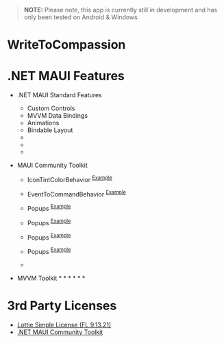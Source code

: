 > **NOTE:** Please note, this app is currently still in development and has only been tested on Android & Windows

# WriteToCompassion


# .NET MAUI Features

* .NET MAUI Standard Features
  * Custom Controls 
  * MVVM Data Bindings
  * Animations
  * Bindable Layout
  * 
  * 
  *  
  
* MAUI Community Toolkit
  * IconTintColorBehavior   <sup>[Example](https://github.com/devczr/WriteToCompassion/blob/0b6ca714d6a588acd0efddf28f8994490d41400d/Views/HomeView.xaml#L312) </sup>
 
  * EventToCommandBehavior <sup>[Example](https://github.com/devczr/WriteToCompassion/blob/1523ad40d0bc0eac9338bbe64f51856052724110/Views/HomeView.xaml#L22) </sup>
  * Popups <sup>[Example](https://github.com/devczr/WriteToCompassion/blob/1523ad40d0bc0eac9338bbe64f51856052724110/Views/Popups/ThemeOptionsPopup.xaml) </sup>
  * Popups <sup>[Example]() </sup>
  * Popups <sup>[Example]() </sup>
  * Popups <sup>[Example]() </sup>
  * 

* MVVM Toolkit
  * 
  * 
  * 
  * 
  * 
  * 
  
  
# 3rd Party Licenses 
* [Lottie Simple License (FL 9.13.21)](https://lottiefiles.com/page/license)
* [.NET MAUI Community Toolkit](https://github.com/CommunityToolkit/Maui)

